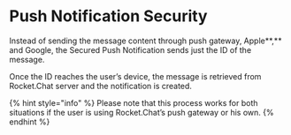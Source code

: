 # Push Notification Security

Instead of sending the message content through push gateway, Apple**,** and Google, the Secured Push Notification sends just the ID of the message. 

Once the ID reaches the user’s device, the message is retrieved from Rocket.Chat server and the notification is created.

{% hint style="info" %}
Please note that this process works for both situations if the user is using Rocket.Chat’s push gateway or his own.
{% endhint %}



